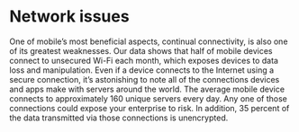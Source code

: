 # Network issues

One of mobile’s most beneficial aspects, continual connectivity, is also one of its greatest weaknesses. Our data shows that half of mobile devices connect to unsecured Wi-Fi each month, which exposes devices to data loss and manipulation. Even if a device connects to the Internet using a secure connection, it’s astonishing to note all of the connections devices and apps make with servers around the world. The average mobile device connects to approximately 160 unique servers every day. Any one of those connections could expose your enterprise to risk. In addition, 35 percent of the data transmitted via those connections is unencrypted.

